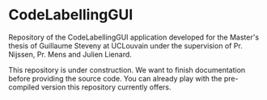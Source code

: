 # CodeLabellingGUI
Repository of the CodeLabellingGUI application developed for the Master's thesis of Guillaume Steveny at UCLouvain under the supervision of Pr. Nijssen, Pr. Mens and Julien Lienard.

This repository is under construction. We want to finish documentation before providing the source code.
You can already play with the pre-compiled version this repository currently offers.

